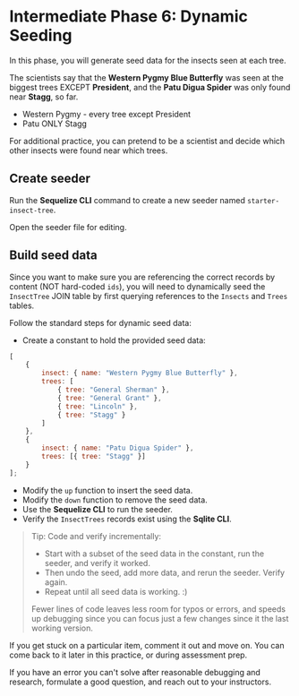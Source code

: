 # Intermediate Phase 6: Dynamic Seeding

In this phase, you will generate seed data for the insects seen at each tree.

The scientists say that the **Western Pygmy Blue Butterfly** was seen at the
biggest trees EXCEPT **President**, and the **Patu Digua Spider** was only found
near **Stagg**, so far.

- Western Pygmy - every tree except President
- Patu ONLY Stagg

For additional practice, you can pretend to be a scientist and decide
which other insects were found near which trees.

## Create seeder

Run the **Sequelize CLI** command to create a new seeder named
`starter-insect-tree`.

Open the seeder file for editing.

## Build seed data

Since you want to make sure you are referencing the correct records by content
(NOT hard-coded `ids`), you will need to dynamically seed the `InsectTree`
JOIN table by first querying references to the `Insects` and `Trees` tables.

Follow the standard steps for dynamic seed data:

- Create a constant to hold the provided seed data:

```js
[
	{
		insect: { name: "Western Pygmy Blue Butterfly" },
		trees: [
			{ tree: "General Sherman" },
			{ tree: "General Grant" },
			{ tree: "Lincoln" },
			{ tree: "Stagg" }
		]
	},
	{
		insect: { name: "Patu Digua Spider" },
		trees: [{ tree: "Stagg" }]
	}
];
```

- Modify the `up` function to insert the seed data.
- Modify the `down` function to remove the seed data.
- Use the **Sequelize CLI** to run the seeder.
- Verify the `InsectTrees` records exist using the **Sqlite CLI**.

> Tip: Code and verify incrementally:
>
> - Start with a subset of the seed data in the constant, run the seeder,
>   and verify it worked.
> - Then undo the seed, add more data, and rerun the seeder. Verify again.
> - Repeat until all seed data is working. :)
>
> Fewer lines of code leaves less room for typos or errors, and speeds up
> debugging since you can focus just a few changes since it the last working
> version.

If you get stuck on a particular item, comment it out and move on. You can come
back to it later in this practice, or during assessment prep.

If you have an error you can't solve after reasonable debugging and research,
formulate a good question, and reach out to your instructors.
